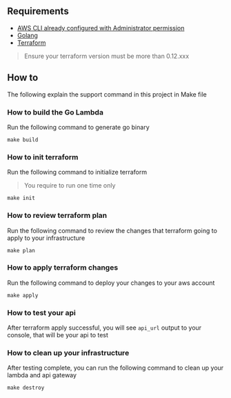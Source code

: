 ## Requirements

- [AWS CLI already configured with Administrator permission](https://docs.aws.amazon.com/cli/latest/userguide/cli-chap-install.html)
- [Golang](https://golang.org)
- [Terraform](https://brewinstall.org/install-terraform-on-mac-with-brew/)

> Ensure your terraform version must be more than 0.12.xxx

## How to

The following explain the support command in this project in Make file

### How to build the Go Lambda

Run the following command to generate go binary

```shell
make build
```

### How to init terraform

Run the following command to initialize terraform

> You require to run one time only

```shell
make init
```

### How to review terraform plan

Run the following command to review the changes that terraform going to apply to your infrastructure

```shell
make plan
```

### How to apply terraform changes

Run the following command to deploy your changes to your aws account

```shell
make apply
```

### How to test your api

After terraform apply successful, you will see `api_url` output to your console, that will be your api to test

### How to clean up your infrastructure

After testing complete, you can run the following command to clean up your lambda and api gateway

```shell
make destroy
```
